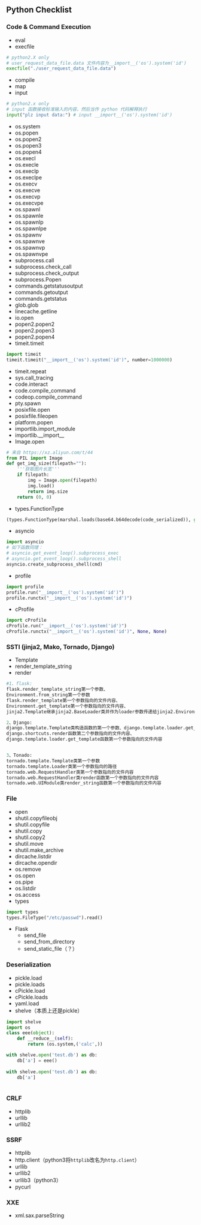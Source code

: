 ## Python Checklist

### Code & Command Execution
- eval
- execfile
```python
# python2.X only
# user_request_data_file.data 文件内容为__import__('os').system('id')
execfile("./user_request_data_file.data") 
```
- compile
- map
- input
```python
# python2.x only
# input 函数接收标准输入的内容，然后当作 python 代码解释执行
input("plz input data:") # input __import__('os').system('id')
```
- os.system
- os.popen
- os.popen2
- os.popen3
- os.popen4
- os.execl
- os.execle
- os.execlp
- os.execlpe
- os.execv
- os.execve
- os.execvp
- os.execvpe
- os.spawnl
- os.spawnle
- os.spawnlp
- os.spawnlpe
- os.spawnv
- os.spawnve
- os.spawnvp
- os.spawnvpe
- subprocess.call
- subprocess.check_call
- subprocess.check_output
- subprocess.Popen
- commands.getstatusoutput
- commands.getoutput
- commands.getstatus
- glob.glob
- linecache.getline
- io.open
- popen2.popen2
- popen2.popen3
- popen2.popen4
- timeit.timeit
```python
import timeit
timeit.timeit("__import__('os').system('id')", number=1000000)
```
- timeit.repeat
- sys.call_tracing
- code.interact
- code.compile_command
- codeop.compile_command
- pty.spawn
- posixfile.open
- posixfile.fileopen
- platform.popen
- importlib.import_module
- importlib.\_\_import\_\_
- Image.open
```python
# 来自 https://xz.aliyun.com/t/44
from PIL import Image
def get_img_size(filepath=""):
    '''获取图片长宽'''
    if filepath:
        img = Image.open(filepath)
        img.load()
        return img.size
    return (0, 0)
```
- types.FunctionType
```python
(types.FunctionType(marshal.loads(base64.b64decode(code_serialized)), globals(), ''))()
```
- asyncio
```python
import asyncio
# 如下函数同理：
# asyncio.get_event_loop().subprocess_exec
# asyncio.get_event_loop().subprocess_shell
asyncio.create_subprocess_shell(cmd)
```
- profile
```python
import profile
profile.run("__import__('os').system('id')")
profile.runctx("__import__('os').system('id')")
```
- cProfile
```python
import cProfile
cProfile.run("__import__('os').system('id')")
cProfile.runctx("__import__('os').system('id')", None, None)
```


### SSTI (jinja2, Mako, Tornado, Django)
- Template
- render_template_string
- render
```python
#1、flask:
flask.render_template_string第一个参数、 
Environment.from_string第一个参数
flask.render_template第一个参数指向的文件内容、
Environment.get_template第一个参数指向的文件内容、
jinja2.Template继承jinja2.BaseLoader类并作为loader参数传递给jinja2.Environment的模板加载器,查看实现的模板加载逻辑是否安全

2、Django: 
django.template.Template类构造函数的第一个参数、django.template.loader.get_template_from_string函数的第一个参数、django.template.loader.render_to_string函数第一个参数指向的文件内容、
django.shortcuts.render函数第二个参数指向的文件内容、
django.template.loader.get_template函数第一个参数指向的文件内容


3、Tonado: 
tornado.template.Template类第一个参数
tornado.template.Loader类第一个参数指向的路径
tornado.web.RequestHandler类第一个参数指向的文件内容
tornado.web.RequestHandler类render函数第一个参数指向的文件内容
tornado.web.UIModule类render_string函数第一个参数指向的文件内容

```

### File
- open
- shutil.copyfileobj
- shutil.copyfile
- shutil.copy
- shutil.copy2
- shutil.move
- shutil.make_archive
- dircache.listdir
- dircache.opendir
- os.remove
- os.open
- os.pipe
- os.listdir
- os.access
- types
```python
import types
types.FileType("/etc/passwd").read()
```
- Flask
	- send_file
	- send_from_directory
	- send_static_file（？）
  
### Deserialization
- pickle.load
- pickle.loads
- cPickle.load
- cPickle.loads
- yaml.load
- shelve（本质上还是pickle）
```python
import shelve
import os
class eee(object):
    def __reduce__(self):
        return (os.system,('calc',))

with shelve.open('test.db') as db:
    db['a'] = eee()
    
with shelve.open('test.db') as db:
    db['a']
    
```

### CRLF
- httplib
- urllib
- urllib2

### SSRF
- httplib
- http.client（python3将`httplib`改名为`http.client`）
- urllib
- urllib2
- urllib3（python3）
- pycurl

### XXE
- xml.sax.parseString
